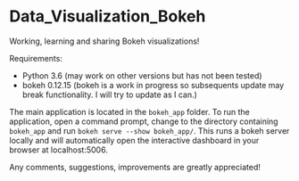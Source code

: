 # Data_Visualization_Bokeh
Working, learning and sharing Bokeh visualizations! 


Requirements:
* Python 3.6 (may work on other versions but has not been tested)
* bokeh 0.12.15 (bokeh is a work in progress so subsequents update may break functionality. I will try to update as I can.)

The main application is located in the `bokeh_app` folder. To run the application,
open a command prompt, change to the directory containing `bokeh_app` and run
`bokeh serve --show bokeh_app/`. This runs a bokeh server locally
and will automatically open the interactive dashboard in your browser at localhost:5006. 

Any comments, suggestions, improvements are greatly appreciated!

